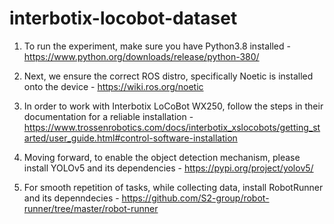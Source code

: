# interbotix-locobot-dataset

1. To run the experiment, make sure you have Python3.8 installed - https://www.python.org/downloads/release/python-380/


2. Next, we ensure the correct ROS distro, specifically Noetic is installed onto the device - https://wiki.ros.org/noetic


3. In order to work with Interbotix LoCoBot WX250, follow the steps in their documentation for a reliable installation - https://www.trossenrobotics.com/docs/interbotix_xslocobots/getting_started/user_guide.html#control-software-installation


4. Moving forward, to enable the object detection mechanism, please install YOLOv5 and its dependencies - https://pypi.org/project/yolov5/


5. For smooth repetition of tasks, while collecting data, install RobotRunner and its depenndecies - https://github.com/S2-group/robot-runner/tree/master/robot-runner
